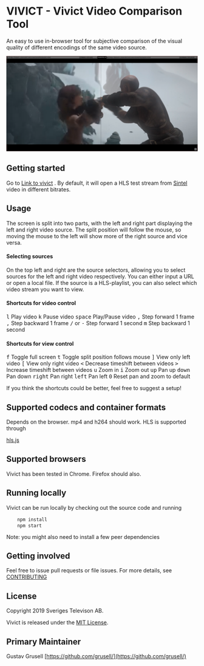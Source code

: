 # VIVICT - Vivict Video Comparison Tool

An easy to use in-browser tool for subjective comparison of the visual quality of different encodings of the same video source.

![](docs/screenshot.png?raw=true "vivict screenshot")

## Getting started
Go to [Link to vivict]() . By default, it will open a HLS test stream from [Sintel](https://durian.blender.org/) video in different bitrates.


## Usage

The screen is split into two parts, with the left and right part displaying the left and right video source. The split position will follow the mouse, so moving the mouse to the left will show more of the right source and vice versa.

#### Selecting sources

On the top left and right are the source selectors, allowing you to select sources for the left and right video 
respectively. You can either input a URL or open a local file. If the source is a HLS-playlist, you can also select which video stream you want to view.

#### Shortcuts for video control

<kbd>l</kbd> Play video
<kbd>k</kbd> Pause video
<kbd>space</kbd> Play/Pause video
<kbd>,</kbd> Step forward 1 frame
<kbd>,</kbd> Step backward 1 frame
<kbd>/</kbd> or <kbd>-</kbd>  Step forward 1 second
<kbd>m</kbd> Step backward 1 second

#### Shortcuts for view control

<kbd>f</kbd> Toggle full screen
<kbd>t</kbd> Toggle split position follows mouse
<kbd>]</kbd> View only left video
<kbd>\[</kbd> View only right video
<kbd><</kbd> Decrease timeshift between videos
<kbd>></kbd> Increase timeshift between videos
<kbd>u</kbd>  Zoom in
<kbd>i</kbd> Zoom out
<kbd>up</kbd> Pan up
<kbd>down</kbd> Pan down
<kbd>right</kbd> Pan right
<kbd>left</kbd> Pan left
<kbd>0</kbd> Reset pan and zoom to default

If you think the shortcuts could be better, feel free to suggest a setup!

## Supported codecs and container formats

Depends on the browser. mp4 and h264 should work. HLS is supported through

 [hls.js](https://github.com/video-dev/hls.js/)

## Supported browsers

Vivict has been tested in Chrome. Firefox should also.

## Running locally

Vivict can be run locally by checking out the source code and running

```
    npm install
    npm start

```
Note: you might also need to install a few peer dependencies

## Getting involved

Feel free to issue pull requests or file issues. For more details, see [CONTRIBUTING](CONTRIBUTING.md)

## License

Copyright 2019 Sveriges Televison AB.

Vivict is released under the [MIT License](LICENSE).

## Primary Maintainer

Gustav Grusell [https://github.com/grusell/](https://github.com/grusell/)
